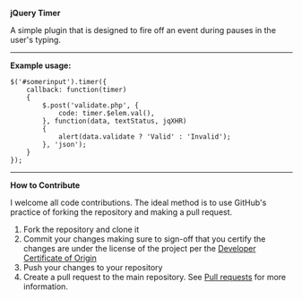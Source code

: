 **jQuery Timer**

A simple plugin that is designed to fire off an event during pauses in the user's typing.

-------------------------------------------------------------
**Example usage:**

```
$('#somerinput').timer({
	callback: function(timer)
	{
		$.post('validate.php', {
			code: timer.$elem.val(),
		}, function(data, textStatus, jqXHR)
		{
			alert(data.validate ? 'Valid' : 'Invalid');
		}, 'json');
	}
});
```

-------------------------------------------------------------
**How to Contribute**

I welcome all code contributions.  The ideal method is to use GitHub's practice of forking the repository and making a pull request.

1. Fork the repository and clone it
2. Commit your changes making sure to sign-off that you certify the changes are under the license of the project per the [Developer Certificate of Origin](https://github.com/mikemill/jQuery-Timer/blob/master/DCO.txt)
3. Push your changes to your repository
4. Create a pull request to the main repository.  See [Pull requests](http://help.github.com/send-pull-requests) for more information.

